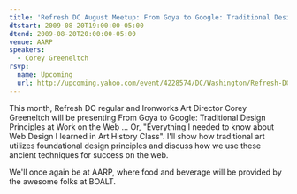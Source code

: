 ```yaml
---
title: 'Refresh DC August Meetup: From Goya to Google: Traditional Design Principles at Work on the Web'
dtstart: 2009-08-20T19:00:00-05:00
dtend: 2009-08-20T20:00:00-05:00
venue: AARP
speakers:
  - Corey Greeneltch
rsvp:
  name: Upcoming
  url: http://upcoming.yahoo.com/event/4228574/DC/Washington/Refresh-DC-August-Meetup-From-Goya-to-Google-Traditional-Design-Principles-at-Work-on-the-Web/AARP/
---
```


This month, Refresh DC regular and Ironworks Art Director Corey Greeneltch will be presenting From Goya to Google: Traditional Design Principles at Work on the Web ... Or, "Everything I needed to know about Web Design I learned in Art History Class". I'll show how traditional art utilizes foundational design principles and discuss how we use these ancient techniques for success on the web.

We'll once again be at AARP, where food and beverage will be provided by the awesome folks at BOALT.
